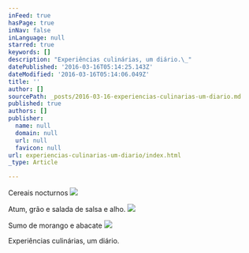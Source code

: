 ```yaml
---
inFeed: true
hasPage: true
inNav: false
inLanguage: null
starred: true
keywords: []
description: "Experiências culinárias, um diário.\_"
datePublished: '2016-03-16T05:14:25.143Z'
dateModified: '2016-03-16T05:14:06.049Z'
title: ''
author: []
sourcePath: _posts/2016-03-16-experiencias-culinarias-um-diario.md
published: true
authors: []
publisher:
  name: null
  domain: null
  url: null
  favicon: null
url: experiencias-culinarias-um-diario/index.html
_type: Article

---
```

Cereais nocturnos
![](https://the-grid-user-content.s3-us-west-2.amazonaws.com/bdfc43ac-746a-4bda-8423-53762f507caa.jpg)

Atum, grão e salada de salsa e alho. ![](https://the-grid-user-content.s3-us-west-2.amazonaws.com/91a16a7b-0cb7-4015-aa9e-84536d434af0.jpg)

Sumo de morango e abacate
![](https://the-grid-user-content.s3-us-west-2.amazonaws.com/04436aac-b402-4d4d-ba5f-823adbaf342c.jpg)

Experiências culinárias, um diário.